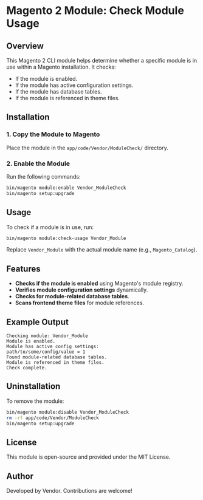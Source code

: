 # Magento 2 Module: Check Module Usage

## Overview
This Magento 2 CLI module helps determine whether a specific module is in use within a Magento installation. It checks:

- If the module is enabled.
- If the module has active configuration settings.
- If the module has database tables.
- If the module is referenced in theme files.

## Installation

### 1. Copy the Module to Magento
Place the module in the `app/code/Vendor/ModuleCheck/` directory.

### 2. Enable the Module
Run the following commands:
```sh
bin/magento module:enable Vendor_ModuleCheck
bin/magento setup:upgrade
```

## Usage
To check if a module is in use, run:
```sh
bin/magento module:check-usage Vendor_Module
```
Replace `Vendor_Module` with the actual module name (e.g., `Magento_Catalog`).

## Features
- **Checks if the module is enabled** using Magento's module registry.
- **Verifies module configuration settings** dynamically.
- **Checks for module-related database tables**.
- **Scans frontend theme files** for module references.

## Example Output
```
Checking module: Vendor_Module
Module is enabled.
Module has active config settings:
path/to/some/config/value = 1
Found module-related database tables.
Module is referenced in theme files.
Check complete.
```

## Uninstallation
To remove the module:
```sh
bin/magento module:disable Vendor_ModuleCheck
rm -rf app/code/Vendor/ModuleCheck
bin/magento setup:upgrade
```

## License
This module is open-source and provided under the MIT License.

## Author
Developed by Vendor. Contributions are welcome!


